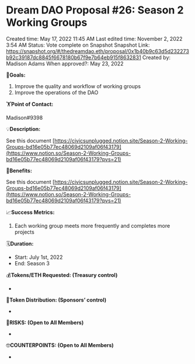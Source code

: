 # Dream DAO Proposal #26: Season 2 Working Groups

Created time: May 17, 2022 11:45 AM
Last edited time: November 2, 2022 3:54 AM
Status: Vote complete on Snapshot
Snapshot Link: https://snapshot.org/#/thedreamdao.eth/proposal/0x1b40b9c63d5d232273b92c39187dc8845f6678180b67f9e7b64eb915f8632831
Created by: Madison Adams
When approved?: May 23, 2022

🎯**Goals:**

1. Improve the quality and workflow of working groups 
2. Improve the operations of the DAO 

🏋️**Point of Contact:**

Madison#9398

💡**Description:**

See this document [https://civicsunplugged.notion.site/Season-2-Working-Groups-bd16e05b77ec48069d2109af06f43179](https://www.notion.so/Season-2-Working-Groups-bd16e05b77ec48069d2109af06f43179?pvs=21)

💚**Benefits:**

See this document [https://civicsunplugged.notion.site/Season-2-Working-Groups-bd16e05b77ec48069d2109af06f43179](https://www.notion.so/Season-2-Working-Groups-bd16e05b77ec48069d2109af06f43179?pvs=21)

📈**Success Metrics:**

1. Each working group meets more frequently and completes more projects 

🗓️**Duration:**

- Start: July 1st, 2022
- End: Season 3

💰**Tokens/ETH Requested: (Treasury control)**

- 

💸**Token Distribution: (Sponsors’ control)**

- 

🤨**RISKS: (Open to All Members)**

- 

🤓**COUNTERPOINTS: (Open to All Members)**

-